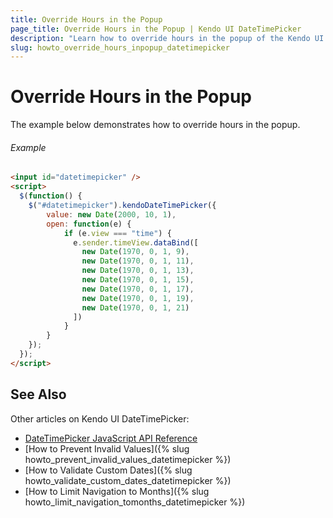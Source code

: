 ```yaml
---
title: Override Hours in the Popup
page_title: Override Hours in the Popup | Kendo UI DateTimePicker
description: "Learn how to override hours in the popup of the Kendo UI DateTimePicker widget."
slug: howto_override_hours_inpopup_datetimepicker
---
```


# Override Hours in the Popup

The example below demonstrates how to override hours in the popup.

###### Example

```html
<input id="datetimepicker" />
<script>
  $(function() {
    $("#datetimepicker").kendoDateTimePicker({
        value: new Date(2000, 10, 1),
        open: function(e) {
			if (e.view === "time") {
              e.sender.timeView.dataBind([
                new Date(1970, 0, 1, 9),
                new Date(1970, 0, 1, 11),
                new Date(1970, 0, 1, 13),
                new Date(1970, 0, 1, 15),
                new Date(1970, 0, 1, 17),
                new Date(1970, 0, 1, 19),
                new Date(1970, 0, 1, 21)
              ])
            }
        }
    });
  });
</script>
```

## See Also

Other articles on Kendo UI DateTimePicker:

* [DateTimePicker JavaScript API Reference](/api/javascript/ui/datetimepicker)
* [How to Prevent Invalid Values]({% slug howto_prevent_invalid_values_datetimepicker %})
* [How to Validate Custom Dates]({% slug howto_validate_custom_dates_datetimepicker %})
* [How to Limit Navigation to Months]({% slug howto_limit_navigation_tomonths_datetimepicker %})
